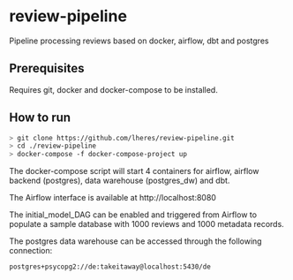 # review-pipeline
Pipeline processing reviews based on docker, airflow, dbt and postgres 

## Prerequisites

Requires git, docker and docker-compose to be installed.

## How to run

```bash
> git clone https://github.com/lheres/review-pipeline.git
> cd ./review-pipeline
> docker-compose -f docker-compose-project up
```

The docker-compose script will start 4 containers for airflow, airflow backend (postgres), data warehouse (postgres_dw) and dbt.

The Airflow interface is available at http://localhost:8080

The initial_model_DAG can be enabled and triggered from Airflow to populate a sample database with 1000 reviews and 1000 metadata records.

The postgres data warehouse can be accessed through the following connection:

```
postgres+psycopg2://de:takeitaway@localhost:5430/de
```
